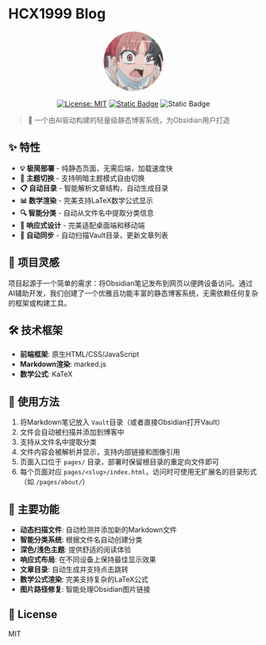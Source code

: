 # HCX1999 Blog

<div align="center">

<img src="src/avatar.svg" alt="Logo" width="120" height="120" style="border-radius:50%;"/>

[![License: MIT](https://img.shields.io/badge/License-MIT-blue.svg)](https://opensource.org/licenses/MIT)
[![Static Badge](https://img.shields.io/badge/Build_with-Claude_AI-purple)](https://www.anthropic.com/claude)
![Static Badge](https://img.shields.io/badge/Platform-Static_HTML-orange)

</div>

> 🚀 一个由AI驱动构建的轻量级静态博客系统，为Obsidian用户打造

## ✨ 特性

- **💡 极简部署** - 纯静态页面，无需后端，加载速度快
- **🌙 主题切换** - 支持明暗主题模式自由切换
- **📋 自动目录** - 智能解析文章结构，自动生成目录
- **📊 数学渲染** - 完美支持LaTeX数学公式显示
- **🔍 智能分类** - 自动从文件名中提取分类信息
- **📱 响应式设计** - 完美适配桌面端和移动端
- **🔄 自动同步** - 自动扫描Vault目录，更新文章列表

## 🎯 项目灵感

项目起源于一个简单的需求：将Obsidian笔记发布到网页以便跨设备访问。通过AI辅助开发，我们创建了一个优雅且功能丰富的静态博客系统，无需依赖任何复杂的框架或构建工具。

## 🛠️ 技术框架

- **前端框架**: 原生HTML/CSS/JavaScript
- **Markdown渲染**: marked.js
- **数学公式**: KaTeX

## 📖 使用方法

1. 将Markdown笔记放入 `Vault`目录（或者直接Obsidian打开Vault）
2. 文件会自动被扫描并添加到博客中
3. 支持从文件名中提取分类
4. 文件内容会被解析并显示，支持内部链接和图像引用
5. 页面入口位于 `pages/` 目录，部署时保留根目录的重定向文件即可
6. 每个页面对应 `pages/<slug>/index.html`，访问时可使用无扩展名的目录形式（如 `/pages/about/`）

## 🎨 主要功能

- **动态扫描文件**: 自动检测并添加新的Markdown文件
- **智能分类系统**: 根据文件名自动创建分类
- **深色/浅色主题**: 提供舒适的阅读体验
- **响应式布局**: 在不同设备上保持最佳显示效果
- **文章目录**: 自动生成并支持点击跳转
- **数学公式渲染**: 完美支持复杂的LaTeX公式
- **图片路径修复**: 智能处理Obsidian图片链接

## 📝 License

MIT
